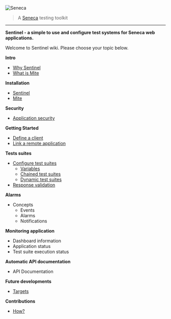 ![Seneca](http://senecajs.org/files/assets/seneca-logo.png)
> A [Seneca](http://senecajs.org) testing toolkit


***

[](../public/favicon.ico)

**Sentinel - a simple to use and configure test systems for Seneca web applications.**

Welcome to Sentinel wiki. Please choose your topic below.

**Intro**

* [Why Sentinel](./why-sentinel.md)
* [What is Mite](./what-is-mite.md)

**Installation**

* [Sentinel](./install-sentinel.md)
* [Mite](./install-mite.md)

**Security**

* [Application security](./security.md)

**Getting Started**

* [Define a client](./define-client.md)
* [Link a remote application](./link-application.md)

**Tests suites**
* [Configure test suites](./configure-test-suites.md)
  * [Variables](./variables.md)
  * [Chained test suites](./variables.md)
  * [Dynamic test suites](./variables.md)
* [Response validation](./response-validation.md)


**Alarms**

* Concepts
  * Events
  * Alarms
  * Notifications

**Monitoring application**

* Dashboard information
* Application status
* Test suite execution status

**Automatic API documentation**

* API Documentation

**Future developments**

* [Targets](./future.md)

**Contributions**

* [How?](./contribute.md)
